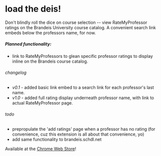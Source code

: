 # load the deis!
Don't blindly roll the dice on course selection -- view RateMyProfessor ratings on the Brandeis University course catalog. A convenient search link embeds below the professors name, for now.

##### Planned functionality:
* link to RateMyProfessors to glean specific professor ratings to display inline on the Brandeis course catalog.

###### changelog
- _v0.1_ - added basic link embed to a search link for each professor's last name.
- _v1.0_ - added full rating display underneath professor name, with link to actual RateMyProfessor page.

###### todo
- prepropulate the 'add ratings' page when a professor has no rating (for convenience, cuz this extension is all about that convenience, yo)
- add same functionality to brandeis.schdl.net

Available at the [Chrome Web Store](https://chrome.google.com/webstore/detail/load-the-deis/ibfiefnocplekjfjcbnohlepbkeodenn)!
